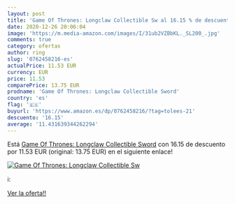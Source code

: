 ```yaml
---
layout: post
title: 'Game Of Thrones: Longclaw Collectible Sw al 16.15 % de descuento'
date: 2020-12-26 20:06:04
image: 'https://m.media-amazon.com/images/I/31ub2VZBbKL._SL200_.jpg'
comments: true
category: ofertas
author: ring
slug: '0762458216-es'
actualPrice: 11.53 EUR
currency: EUR
price: 11.53
comparePrice: 13.75 EUR
prodname: 'Game Of Thrones: Longclaw Collectible Sword'
country: 'es'
flag: '🇪🇸'
buyurl: 'https://www.amazon.es/dp/0762458216/?tag=tolees-21'
descuento: '16.15'
average: '11.431639344262294'
---
```


Está [Game Of Thrones: Longclaw Collectible Sword](https://www.amazon.es/dp/0762458216/?tag=tolees-21) con 16.15 de descuento por 11.53 EUR (original: 13.75 EUR) en el siguiente enlace!

[![Game Of Thrones: Longclaw Collectible Sw](https://m.media-amazon.com/images/I/31ub2VZBbKL._SL200_.jpg)](https://www.amazon.es/dp/0762458216/?tag=tolees-21)

ℹ️:


[Ver la oferta!!](https://www.amazon.es/dp/0762458216/?tag=tolees-21)
